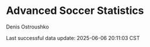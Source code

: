 # Advanced Soccer Statistics
Denis Ostroushko

<!-- gfm -->

Last successful data update: 2025-06-06 20:11:03 CST
